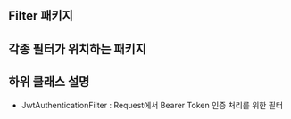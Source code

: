 ## Filter 패키지
각종 필터가 위치하는 패키지
---
## 하위 클래스 설명
- JwtAuthenticationFilter : Request에서 Bearer Token 인증 처리를 위한 필터